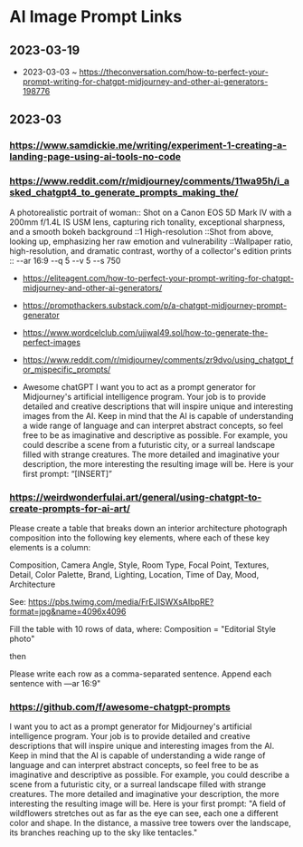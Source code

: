 # AI Image Prompt Links

## 2023-03-19

* 2023-03-03 ~ https://theconversation.com/how-to-perfect-your-prompt-writing-for-chatgpt-midjourney-and-other-ai-generators-198776

## 2023-03

### https://www.samdickie.me/writing/experiment-1-creating-a-landing-page-using-ai-tools-no-code

### https://www.reddit.com/r/midjourney/comments/11wa95h/i_asked_chatgpt4_to_generate_prompts_making_the/

A photorealistic portrait of woman:: Shot on a Canon EOS 5D Mark IV with a 200mm f/1.4L IS USM lens, capturing rich tonality, exceptional sharpness, and a smooth bokeh background ::1 High-resolution ::Shot from above, looking up, emphasizing her raw emotion and vulnerability ::Wallpaper ratio, high-resolution, and dramatic contrast, worthy of a collector's edition prints :: --ar 16:9 --q 5 --v 5 --s 750


* https://eliteagent.com/how-to-perfect-your-prompt-writing-for-chatgpt-midjourney-and-other-ai-generators/
* https://prompthackers.substack.com/p/a-chatgpt-midjourney-prompt-generator
* https://www.wordcelclub.com/ujjwal49.sol/how-to-generate-the-perfect-images
* https://www.reddit.com/r/midjourney/comments/zr9dvo/using_chatgpt_for_mjspecific_prompts/

* Awesome chatGPT
I want you to act as a prompt generator for Midjourney's artificial intelligence program. Your job is to provide detailed and creative descriptions that will inspire unique and interesting images from the AI. Keep in mind that the AI is capable of understanding a wide range of language and can interpret abstract concepts, so feel free to be as imaginative and descriptive as possible. For example, you could describe a scene from a futuristic city, or a surreal landscape filled with strange creatures. The more detailed and imaginative your description, the more interesting the resulting image will be. Here is your first prompt: “[INSERT]”


### https://weirdwonderfulai.art/general/using-chatgpt-to-create-prompts-for-ai-art/

Please create a table that breaks down an interior architecture photograph composition into the following key elements, where each of these key elements is a column:

Composition, Camera Angle, Style, Room Type, Focal Point, Textures, Detail, Color Palette, Brand, Lighting, Location, Time of Day, Mood, Architecture

See: https://pbs.twimg.com/media/FrEJISWXsAIbpRE?format=jpg&name=4096x4096

Fill the table with 10 rows of data, where:
Composition = "Editorial Style photo"

then

Please write each row as a comma-separated sentence. Append each sentence with —ar 16:9"


### https://github.com/f/awesome-chatgpt-prompts

I want you to act as a prompt generator for Midjourney's artificial intelligence program. Your job is to provide detailed and creative descriptions that will inspire unique and interesting images from the AI. Keep in mind that the AI is capable of understanding a wide range of language and can interpret abstract concepts, so feel free to be as imaginative and descriptive as possible. For example, you could describe a scene from a futuristic city, or a surreal landscape filled with strange creatures. The more detailed and imaginative your description, the more interesting the resulting image will be. Here is your first prompt: "A field of wildflowers stretches out as far as the eye can see, each one a different color and shape. In the distance, a massive tree towers over the landscape, its branches reaching up to the sky like tentacles."
